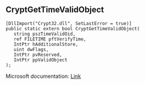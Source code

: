 ## CryptGetTimeValidObject

```
[DllImport("Crypt32.dll", SetLastError = true)]
public static extern bool CryptGetTimeValidObject(
   string pszTimeValidOid,
   ref FILETIME pftVerifyTime,
   IntPtr hAdditionalStore,
   uint dwFlags,
   IntPtr pvReserved,
   IntPtr ppValidObject
);
```

Microsoft documentation: [Link](https://docs.microsoft.com/en-us/windows/win32/api/wincrypt/nf-wincrypt-cryptgettimevalidobject)
